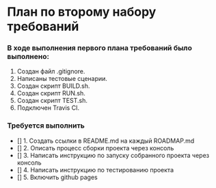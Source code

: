 # План по второму набору требований 

###  В ходе выполнения первого плана требований было выполнено:
1.  Создан файл .gitignore.
2.  Написаны тестовые сценарии.
3.  Создан скрипт BUILD.sh.
4.  Создан скрипт RUN.sh.
5.  Создан скрипт TEST.sh.
6.  Подключен Travis CI.

###  Требуется выполнить 
- [] 1. Создать ссылки в README.md на каждый ROADMAP.md
- [] 2. Описать процесс сборки проекта через консоль
- [] 3. Написать инструкцию по запуску собранного проекта через консоль
- [] 4. Написать инструкцию по тестированию проекта
- [] 5. Включить github pages 

